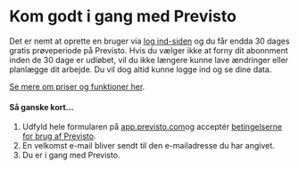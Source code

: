 # Kom godt i gang med Previsto

Det er nemt at oprette en bruger via [log ind-siden](http://app.previsto.com/#/signin?action=createAccount) og du får endda  30 dages gratis prøveperiode på Previsto. Hvis du vælger ikke at forny dit abonnment inden de 30 dage er udløbet, vil du ikke længere kunne lave ændringer eller planlægge dit arbejde. Du vil dog altid kunne logge ind og se dine data.

[Se mere om priser og funktioner her](https://previsto.com/da/priser/).

#### Så ganske kort... 

1. Udfyld hele formularen på [app.previsto.com](http://app.previsto.com/)og acceptér [betingelserne for brug af Previsto](https://previsto.com/da/betingelser/).
2. En velkomst e-mail bliver sendt til den e-mailadresse du har angivet.
3. Du er i gang med Previsto.




